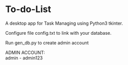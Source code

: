 # To-do-List
A desktop app for Task Managing using Python3 tkinter.

Configure file config.txt to link with your database.

Run gen_db.py to create admin account

ADMIN ACCOUNT:  
admin - admin123